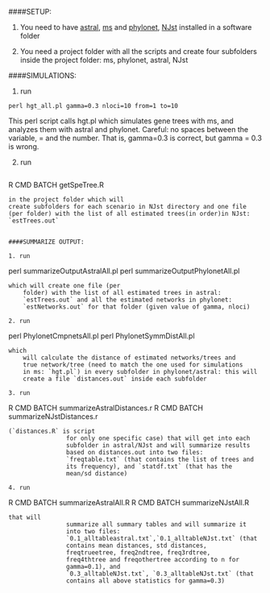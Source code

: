 ####SETUP:

1. You need to have [astral](https://github.com/smirarab/ASTRAL),
[ms](http://home.uchicago.edu/rhudson1/source/mksamples/msdir/msdoc.pdf)
and [phylonet](http://bioinfo.cs.rice.edu/phylonet),
[NJst](https://code.google.com/archive/p/phybase/downloads) installed
in a software folder

2. You need a project folder with all the scripts and create four
subfolders inside the project folder: ms, phylonet, astral, NJst

####SIMULATIONS:

1. run
```
perl hgt_all.pl gamma=0.3 nloci=10 from=1 to=10
```
This perl script calls hgt.pl which simulates gene trees with ms, and analyzes them with astral and phylonet.  Careful: no spaces between the variable, =
and the number. That is, gamma=0.3 is correct, but gamma = 0.3 is wrong.

2. run
   ```
R CMD BATCH getSpeTree.R
   ```
   in the project folder which will
   create subfolders for each scenario in NJst directory and one file
   (per folder) with the list of all estimated trees(in order)in NJst:
   `estTrees.out`


####SUMMARIZE OUTPUT:

1. run
   ```
   perl summarizeOutputAstralAll.pl
   perl summarizeOutputPhylonetAll.pl
   ```
   which will create one file (per
       folder) with the list of all estimated trees in astral:
       `estTrees.out` and all the estimated networks in phylonet:
       `estNetworks.out` for that folder (given value of gamma, nloci)

2. run
   ```
   perl PhylonetCmpnetsAll.pl
   perl PhylonetSymmDistAll.pl
   ```
   which
       will calculate the distance of estimated networks/trees and
       true network/tree (need to match the one used for simulations
       in ms: `hgt.pl`) in every subfolder in phylonet/astral: this will
       create a file `distances.out` inside each subfolder

3. run
   ```
   R CMD BATCH summarizeAstralDistances.r
   R CMD BATCH summarizeNJstDistances.r
   ```
   (`distances.R` is script
                   for only one specific case) that will get into each
                   subfolder in astral/NJst and will summarize results
                   based on distances.out into two files:
                   `freqtable.txt` (that contains the list of trees and
                   its frequency), and `statdf.txt` (that has the
                   mean/sd distance)

4. run
   ```
   R CMD BATCH summarizeAstralAll.R
   R CMD BATCH summarizeNJstAll.R
   ```
   that will
                   summarize all summary tables and will summarize it
                   into two files:
                   `0.1_alltableastral.txt`,`0.1_alltableNJst.txt` (that
                   contains mean distances, std distances,
                   freqtrueetree, freq2ndtree, freq3rdtree,
                   freq4thtree and freqothertree according to n for
                   gamma=0.1), and
                   `0.3_alltableNJst.txt`, `0.3_alltableNJst.txt` (that
                   contains all above statistics for gamma=0.3)

